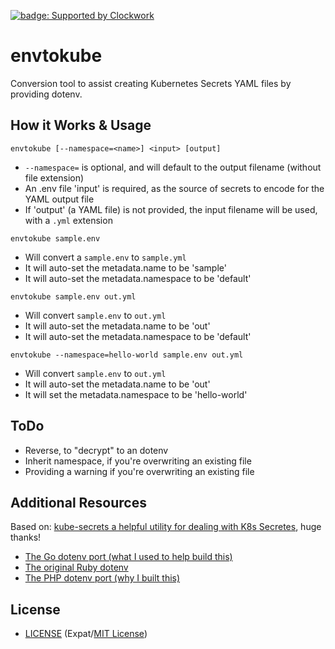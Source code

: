 [![badge: Supported by Clockwork](https://img.shields.io/badge/Supported%20by-Clockwork-ffcc00.svg)](https://www.clockwork.com/)

# envtokube

Conversion tool to assist creating Kubernetes Secrets YAML files by providing dotenv.

## How it Works & Usage

`envtokube [--namespace=<name>] <input> [output]`
* `--namespace=` is optional, and will default to the output filename (without file extension)
* An .env file 'input' is required, as the source of secrets to encode for the YAML output file
* If 'output' (a YAML file) is not provided, the input filename will be used, with a `.yml` extension

`envtokube sample.env`
* Will convert a `sample.env` to `sample.yml`
* It will auto-set the metadata.name to be 'sample'
* It will auto-set the metadata.namespace to be 'default'


`envtokube sample.env out.yml`
* Will convert `sample.env` to `out.yml`
* It will auto-set the metadata.name to be 'out'
* It will auto-set the metadata.namespace to be 'default'


`envtokube --namespace=hello-world sample.env out.yml`
* Will convert `sample.env` to `out.yml`
* It will auto-set the metadata.name to be 'out'
* It will set the metadata.namespace to be 'hello-world'


## ToDo

* Reverse, to "decrypt" to an dotenv
* Inherit namespace, if you're overwriting an existing file
* Providing a warning if you're overwriting an existing file

## Additional Resources

Based on: [kube-secrets a helpful utility for dealing with K8s Secretes](https://github.com/jengo/kube-secrets), huge thanks!


* [The Go dotenv port (what I used to help build this)](https://github.com/joho/godotenv)
* [The original Ruby dotenv](https://github.com/bkeepers/dotenv)
* [The PHP dotenv port (why I built this)](https://github.com/vlucas/phpdotenv)

## License

- [LICENSE](LICENSE) (Expat/[MIT License][MIT])

[MIT]: http://www.opensource.org/licenses/MIT "The MIT License (MIT)"